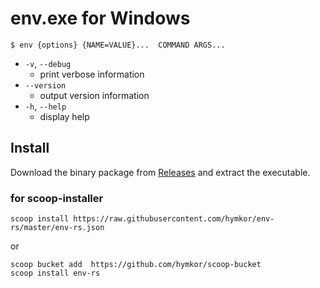 env.exe for Windows
===================

```
$ env {options} {NAME=VALUE}...  COMMAND ARGS...
```

+ `-v`, `--debug`
    + print verbose information
+ `--version`
    + output version information
+ `-h`, `--help`
    + display help

Install
-------

Download the binary package from [Releases](https://github.com/hymkor/env-rs/releases) and extract the executable.

### for scoop-installer

```
scoop install https://raw.githubusercontent.com/hymkor/env-rs/master/env-rs.json
```

or

```
scoop bucket add  https://github.com/hymkor/scoop-bucket
scoop install env-rs
```
